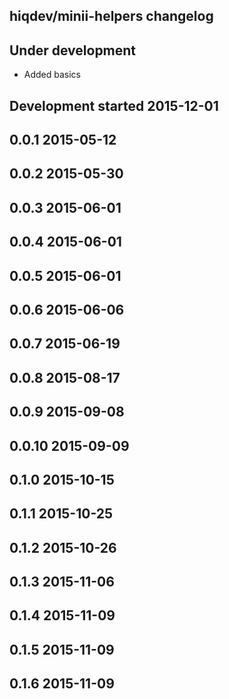 hiqdev/minii-helpers changelog
------------------------------

## Under development

- Added basics

## Development started 2015-12-01


## 0.0.1 2015-05-12


## 0.0.2 2015-05-30


## 0.0.3 2015-06-01


## 0.0.4 2015-06-01


## 0.0.5 2015-06-01


## 0.0.6 2015-06-06


## 0.0.7 2015-06-19


## 0.0.8 2015-08-17


## 0.0.9 2015-09-08


## 0.0.10 2015-09-09


## 0.1.0 2015-10-15


## 0.1.1 2015-10-25


## 0.1.2 2015-10-26


## 0.1.3 2015-11-06


## 0.1.4 2015-11-09


## 0.1.5 2015-11-09


## 0.1.6 2015-11-09

